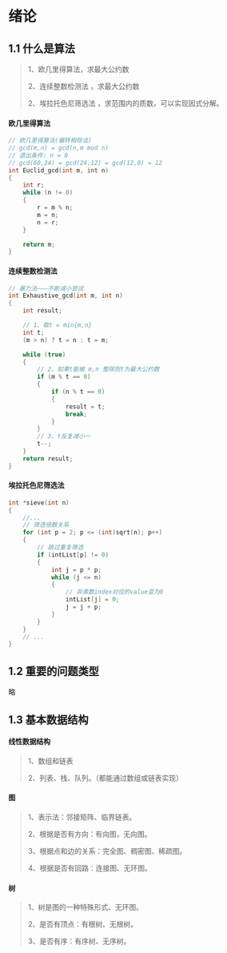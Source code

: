 # 绪论

## 1.1 什么是算法

>1、欧几里得算法，求最大公约数
>
>2、连续整数检测法 ，求最大公约数
>
>2、埃拉托色尼筛选法 ，求范围内的质数，可以实现因式分解。



#### 欧几里得算法

```c++
// 欧几里得算法(辗转相除法)
// gcd(m,n) = gcd(n,m mod n)
// 退出条件: n = 0
// gcd(60,24) = gcd(24,12) = gcd(12,0) = 12
int Euclid_gcd(int m, int n)
{
    int r;
    while (n != 0)
    {
        r = m % n;
        m = n;
        n = r;
    }

    return m;
}
```



#### 连续整数检测法

```c++
// 暴力法———不断减小尝试
int Exhaustive_gcd(int m, int n)
{
    int result;

    // 1、取t = min{m,n}
    int t;
    (m > n) ? t = n : t = m;

    while (true)
    {
        // 2、如果t能被 m,n 整除则t为最大公约数
        if (m % t == 0)
        {
            if (n % t == 0)
            {
                result = t;
                break;
            }
        }
        // 3、t反复减小一
        t--;
    }
    return result;
}
```



#### 埃拉托色尼筛选法

```c++
int *sieve(int n)
{
    //...
    // 筛选倍数关系
    for (int p = 2; p <= (int)sqrt(n); p++)
    {
        // 跳过重复筛选
        if (intList[p] != 0)
        {
            int j = p * p;
            while (j <= n)
            {
             	// 非素数index对应的value变为0
                intList[j] = 0; 
                j = j + p;
            }
        }
    }
    // ...
}
```



## 1.2 重要的问题类型

略



## 1.3 基本数据结构

#### 线性数据结构

>1、数组和链表
>
>2、列表、栈、队列。（都能通过数组或链表实现）



#### 图

>1、表示法：邻接矩阵、临界链表。
>
>2、根据是否有方向：有向图，无向图。
>
>3、根据点和边的关系：完全图、稠密图、稀疏图。
>
>4、根据是否有回路：连接图、无环图。



#### 树

>1、树是图的一种特殊形式、无环图。
>
>2、是否有顶点：有根树、无根树。
>
>3、是否有序：有序树、无序树。






























